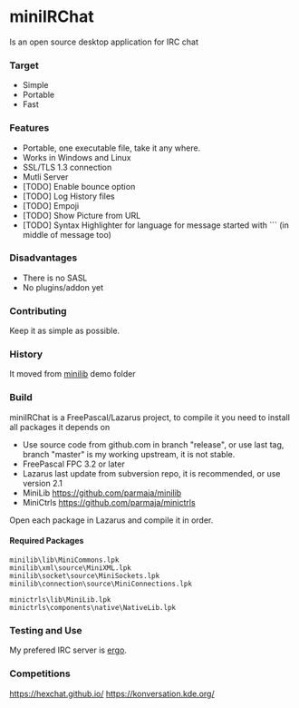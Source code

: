 # miniIRChat

Is an open source desktop application for IRC chat

### Target

 * Simple
 * Portable
 * Fast

### Features

 * Portable, one executable file, take it any where.
 * Works in Windows and Linux
 * SSL/TLS 1.3 connection
 * Mutli Server
 * [TODO] Enable bounce option
 * [TODO] Log History files
 * [TODO] Empoji
 * [TODO] Show Picture from URL
 * [TODO] Syntax Highlighter for language for message started with ``` (in middle of message too)

### Disadvantages

 * There is no SASL
 * No plugins/addon yet

### Contributing

Keep it as simple as possible.

### History

It moved from [minilib](https://github.com/parmaja/minilib/tree/master/socket/demo/lazarus/IRChat) demo folder

### Build

miniIRChat is a FreePascal/Lazarus project, to compile it you need to install all packages it depends on

 * Use source code from github.com in branch "release", or use last tag,  branch "master" is my working upstream, it is not stable.
 * FreePascal FPC 3.2 or later
 * Lazarus last update from subversion repo, it is recommended, or use version 2.1
 * MiniLib https://github.com/parmaja/minilib
 * MiniCtrls https://github.com/parmaja/minictrls

Open each package in Lazarus and compile it in order.

#### Required Packages

    minilib\lib\MiniCommons.lpk
    minilib\xml\source\MiniXML.lpk
    minilib\socket\source\MiniSockets.lpk
    minilib\connection\source\MiniConnections.lpk

    minictrls\lib\MiniLib.lpk
    minictrls\components\native\NativeLib.lpk

### Testing and Use

My prefered IRC server is [ergo](https://github.com/ergochat/ergo/).


### Competitions

https://hexchat.github.io/
https://konversation.kde.org/
